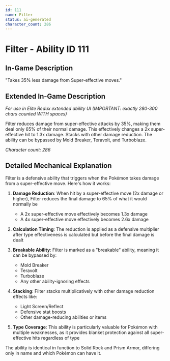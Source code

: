 ```yaml
---
id: 111
name: Filter
status: ai-generated
character_count: 286
---
```


# Filter - Ability ID 111

## In-Game Description
"Takes 35% less damage from Super-effective moves."

## Extended In-Game Description
*For use in Elite Redux extended ability UI (IMPORTANT: exactly 280-300 chars counted WITH spaces)*

Filter reduces damage from super-effective attacks by 35%, making them deal only 65% of their normal damage. This effectively changes a 2x super-effective hit to 1.3x damage. Stacks with other damage reduction. The ability can be bypassed by Mold Breaker, Teravolt, and Turboblaze.

*Character count: 286*

## Detailed Mechanical Explanation

Filter is a defensive ability that triggers when the Pokémon takes damage from a super-effective move. Here's how it works:

1. **Damage Reduction**: When hit by a super-effective move (2x damage or higher), Filter reduces the final damage to 65% of what it would normally be
   - A 2x super-effective move effectively becomes 1.3x damage
   - A 4x super-effective move effectively becomes 2.6x damage

2. **Calculation Timing**: The reduction is applied as a defensive multiplier after type effectiveness is calculated but before the final damage is dealt

3. **Breakable Ability**: Filter is marked as a "breakable" ability, meaning it can be bypassed by:
   - Mold Breaker
   - Teravolt
   - Turboblaze
   - Any other ability-ignoring effects

4. **Stacking**: Filter stacks multiplicatively with other damage reduction effects like:
   - Light Screen/Reflect
   - Defensive stat boosts
   - Other damage-reducing abilities or items

5. **Type Coverage**: This ability is particularly valuable for Pokémon with multiple weaknesses, as it provides blanket protection against all super-effective hits regardless of type

The ability is identical in function to Solid Rock and Prism Armor, differing only in name and which Pokémon can have it.